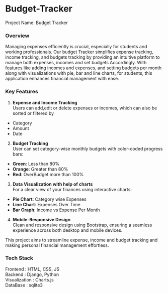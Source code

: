 # Budget-Tracker
Project Name: Budget Tracker

### Overview
Managing expenses efficiently is crucial, especially for students and working professionals. Our budget Tracker simplifies expense tracking, income tracking, and budgets tracking by providing an intuitive platform to manage both expenses, incomes and set budgets Accordingly. With features like adding incomes and expenses, and setting budgets per month along with visualizations with pie, bar and line charts, for students, this application enhances financial management with ease.

### Key Features

1. **Expense and Income Tracking**\
Users can add,edit or delete expenses or incomes, which can also be sorted or filtered by
- Category
- Amount
- Date

2. **Budget Tracking**\
User can set category-wise monthly budgets with color-coded progress bars:
- **Green**: Less than 80% 
- **Orange**: Greater than 80% 
- **Red**: OverBudget more than 100%

3. **Data Visualization with help of charts**\
For a clear view of your finances using interactive charts:
- **Pie Chart**: Category wise Expenses
- **Line Chart**: Expenses Over Time
- **Bar Graph**: Income vs Expense Per Month


4. **Mobile-Responsive Design**  
Clean and responsive design using Bootstrap, ensuring a seamless experience across both desktop and mobile devices.

This project aims to streamline expense, income and budget tracking and making personal financial management effortless.

### Tech Stack
Frontend : HTML, CSS, JS\
Backend : Django, Python\
Visualization : Charts.js\
DataBase : sqlite3